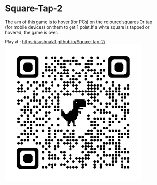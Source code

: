 # Square-Tap-2

The aim of this game is to hover (for PCs) on the coloured squares  Or tap (for mobile devices) on them to get 1 point.If a white square  is tapped or hovered, the game is over.

Play at : https://sushnata1.github.io/Square-tap-2/
![qr code](qrcode_sushnata1.github.io.png)
